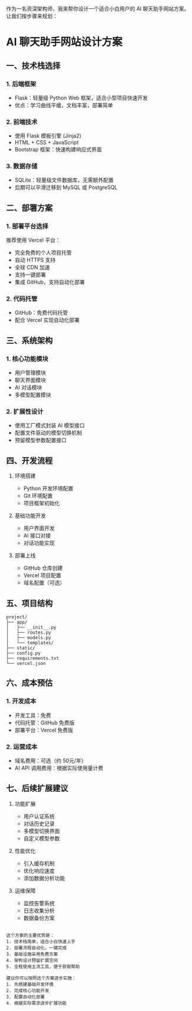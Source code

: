 作为一名资深架构师，我来帮你设计一个适合小白用户的 AI 聊天助手网站方案。让我们按步骤来规划：

# AI 聊天助手网站设计方案

## 一、技术栈选择

### 1. 后端框架
- Flask：轻量级 Python Web 框架，适合小型项目快速开发
- 优点：学习曲线平缓，文档丰富，部署简单

### 2. 前端技术
- 使用 Flask 模板引擎 (Jinja2)
- HTML + CSS + JavaScript
- Bootstrap 框架：快速构建响应式界面

### 3. 数据存储
- SQLite：轻量级文件数据库，无需额外配置
- 后期可以平滑迁移到 MySQL 或 PostgreSQL

## 二、部署方案

### 1. 部署平台选择
推荐使用 Vercel 平台：
- 完全免费的个人项目托管
- 自动 HTTPS 支持
- 全球 CDN 加速
- 支持一键部署
- 集成 GitHub，支持自动化部署

### 2. 代码托管
- GitHub：免费代码托管
- 配合 Vercel 实现自动化部署

## 三、系统架构

### 1. 核心功能模块
- 用户管理模块
- 聊天界面模块
- AI 对话模块
- 多模型配置模块

### 2. 扩展性设计
- 使用工厂模式封装 AI 模型接口
- 配置文件驱动的模型切换机制
- 预留模型参数配置接口

## 四、开发流程

1. 环境搭建
   - Python 开发环境配置
   - Git 环境配置
   - 项目框架初始化

2. 基础功能开发
   - 用户界面开发
   - AI 接口对接
   - 对话功能实现

3. 部署上线
   - GitHub 仓库创建
   - Vercel 项目配置
   - 域名配置（可选）

## 五、项目结构
```
project/
├── app/
│   ├── __init__.py
│   ├── routes.py
│   ├── models.py
│   └── templates/
├── static/
├── config.py
├── requirements.txt
└── vercel.json
```

## 六、成本预估

### 1. 开发成本
- 开发工具：免费
- 代码托管：GitHub 免费版
- 部署平台：Vercel 免费版

### 2. 运营成本
- 域名费用：可选（约 50元/年）
- AI API 调用费用：根据实际使用量计费

## 七、后续扩展建议

1. 功能扩展
   - 用户认证系统
   - 对话历史记录
   - 多模型切换界面
   - 自定义模型参数

2. 性能优化
   - 引入缓存机制
   - 优化响应速度
   - 添加数据分析功能

3. 运维保障
   - 监控告警系统
   - 日志收集分析
   - 数据备份方案
```

这个方案的主要优势是：
1. 技术栈简单，适合小白快速上手
2. 部署流程自动化，一键完成
3. 基础设施采用免费方案
4. 架构设计预留扩展空间
5. 全程使用主流工具，便于获取帮助

建议你可以按照这个方案逐步实施：
1. 先搭建基础开发环境
2. 完成核心功能开发
3. 配置自动化部署
4. 根据实际需求逐步扩展功能

